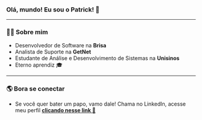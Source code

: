 ### Olá, mundo! Eu sou o Patrick! 👋

---

### 👨‍💻 Sobre mim

- Desenvolvedor de Software na **Brisa**
- Analista de Suporte na **GetNet**
- Estudante de Análise e Desenvolvimento de Sistemas na **Unisinos**
- Eterno aprendiz 🎓

---

### 🌎 Bora se conectar

- Se você quer bater um papo, vamo dale! Chama no LinkedIn, acesse meu perfil **[clicando nesse link 🔗](https://www.linkedin.com/in/patrick-vargas-santos-15b420223/)**
